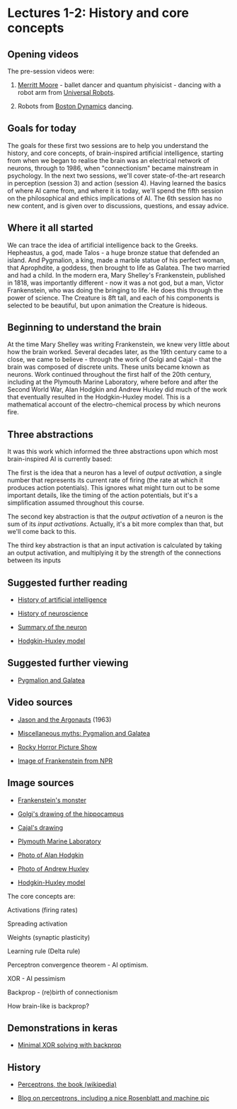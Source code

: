 # Lectures 1-2: History and core concepts

## Opening videos

The pre-session videos were:

1. [Merritt Moore](https://en.wikipedia.org/wiki/Merritt_Moore) - ballet dancer and quantum phyisicist - dancing with a robot arm from [Universal Robots](https://www.universal-robots.com/). 

1. Robots from [Boston Dynamics](https://en.wikipedia.org/wiki/Boston_Dynamics) dancing.

## Goals for today

The goals for these first two sessions are to help you understand the history, and core concepts, of brain-inspired artificial intelligence, starting from when we began to realise the brain was an electrical network of neurons, through to 1986, when "connectionism" became mainstream in psychology. In the next two sessions, we'll cover state-of-the-art research in perception (session 3) and action (session 4). Having learned the basics of where AI came from, and where it is today, we'll spend the fifth session on the philosophical and ethics implications of AI. The 6th session has no new content, and is given over to discussions, questions, and essay advice. 

## Where it all started

We can trace the idea of artificial intelligence back to the Greeks. Hepheastus, a god, made Talos - a huge bronze statue that defended an island. And Pygmalion, a king, made a marble statue of his perfect woman, that Aprophdite, a goddess, then brought to life as Galatea. The two married and had a child. In the modern era, Mary Shelley's Frankenstein, published in 1818, was importantly different - now it was a not god, but a man, Victor Frankenstein, who was doing the bringing to life. He does this through the power of science. The Creature is 8ft tall, and each of his components is selected to be beautiful, but upon animation the Creature is hideous. 

## Beginning to understand the brain

At the time Mary Shelley was writing Frankenstein, we knew very little about how the brain worked. Several decades later, as the 19th century came to a close, we came to believe -  through the work of Golgi and Cajal -  that the brain was composed of discrete units. These units became known as neurons. Work continued throughout the first half of the 20th century, including at the Plymouth Marine Laboratory, where before and after the Second World War, Alan Hodgkin and Andrew Huxley did much of the work that eventually resulted in the Hodgkin-Huxley model. This is a mathematical account of the electro-chemical process by which neurons fire.

## Three abstractions

It was this work which informed the three abstractions upon which most brain-inspired AI is currently based:

The first is the idea that a neuron has a level of _output activation_, a single number that represents its current rate of firing (the rate at which it produces action potentials). This ignores what might turn out to be some important details, like the timing of the action potentials, but it's a simplification assumed throughout this course. 

The second key abstraction is that the _output activation_ of a neuron is the sum of its _input activations_. Actually, it's a bit more complex than that, but we'll come back to this. 

The third key abstraction is that an input activation is calculated by taking an output activation, and multiplying it by the strength of the connections between its inputs




## Suggested further reading

- [History of artificial intelligence](https://en.wikipedia.org/wiki/History_of_artificial_intelligence)

- [History of neuroscience](https://en.wikipedia.org/wiki/History_of_neuroscience)

- [Summary of the neuron](https://en.wikipedia.org/wiki/Neuron)

- [Hodgkin-Huxley model](https://en.wikipedia.org/wiki/Hodgkin%E2%80%93Huxley_model)

## Suggested further viewing

- [Pygmalion and Galatea](https://www.youtube.com/watch?v=lH1yMnoOD_)


## Video sources

- [Jason and the Argonauts](https://www.youtube.com/watch?v=Vk2iXkIH2xE) (1963)

- [Miscellaneous myths: Pygmalion and Galatea](https://www.youtube.com/watch?v=lH1yMnoOD_8)

- [Rocky Horror Picture Show](https://www.youtube.com/watch?v=LGzc0pIjHqw)

- [Image of Frankenstein from NPR](https://knpr.org/npr/2018-01/see-famous-monster-come-alive-frankenstein-1818-text)


## Image sources

- [Frankenstein's monster](https://en.wikipedia.org/wiki/Frankenstein%27s_monster#/media/File:Frankenstein,_or_the_Modern_Prometheus_(Revised_Edition,_1831)_Creature.jpg)

- [Golgi's drawing of the hippocampus](https://upload.wikimedia.org/wikipedia/commons/5/5e/Golgi_Hippocampus.jpg)

- [Cajal's drawing](https://en.wikipedia.org/wiki/Neuron#/media/File:PurkinjeCell.jpg)

- [Plymouth Marine Laboratory](https://twitter.com/ajwills72/status/1274308573439365120/photo/1)

- [Photo of Alan Hodgkin](https://en.wikipedia.org/wiki/Alan_Hodgkin#/media/File:Alan_Lloyd_Hodgkin_nobel.jpg)

- [Photo of Andrew Huxley](https://en.wikipedia.org/wiki/Andrew_Huxley#/media/File:Andrew_Fielding_Huxley_nobel.jpg)

- [Hodgkin-Huxley model](https://en.wikipedia.org/wiki/Hodgkin%E2%80%93Huxley_model)


The core concepts are:


Activations (firing rates)

Spreading activation

Weights (synaptic plasticity)



Learning rule (Delta rule)

Perceptron convergence theorem - AI optimism. 

XOR - AI pessimism

Backprop - (re)birth of connectionism

How brain-like is backprop?


## Demonstrations in keras

- [Minimal XOR solving with backprop](https://github.com/conwayok/keras-xor-example/blob/master/keras-xor-example/train.py)


## History

- [Perceptrons, the book (wikipedia)](https://en.wikipedia.org/wiki/Perceptrons_(book))

- [Blog on perceptrons, including a nice Rosenblatt and machine pic](https://fiascodata.blogspot.com/2018/05/a-computer-program-is-said-tolearn-from.html)

